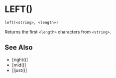 # LEFT()
`left(<string>, <length>)`

  Returns the first `<length>` characters from `<string>`.


## See Also
- [right()]
- [mid()]
- [ljust()]

